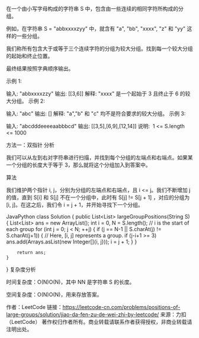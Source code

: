 在一个由小写字母构成的字符串 S 中，包含由一些连续的相同字符所构成的分组。

例如，在字符串 S = "abbxxxxzyy" 中，就含有 "a", "bb", "xxxx", "z" 和 "yy" 这样的一些分组。

我们称所有包含大于或等于三个连续字符的分组为较大分组。找到每一个较大分组的起始和终止位置。

最终结果按照字典顺序输出。

示例 1:

输入: "abbxxxxzzy"
输出: [[3,6]]
解释: "xxxx" 是一个起始于 3 且终止于 6 的较大分组。
示例 2:

输入: "abc"
输出: []
解释: "a","b" 和 "c" 均不是符合要求的较大分组。
示例 3:

输入: "abcdddeeeeaabbbcd"
输出: [[3,5],[6,9],[12,14]]
说明:  1 <= S.length <= 1000


方法一：双指针
分析

我们可以从左到右对字符串进行扫描，并找到每个分组的左端点和右端点。如果某一个分组的长度大于等于 3，那么就将这个分组加入到答案中。

算法

我们维护两个指针 i, j，分别为分组的左端点和右端点，且 i <= j。我们不断增加 j 的值，直到 S[i] 和 S[j] 不在一个分组中，此时有 S[j] != S[j + 1] ，对应的分组为 [i, j]。在这之后，我们令 i = j + 1，并开始寻找下一个分组。

JavaPython
class Solution {
    public List<List<Integer>> largeGroupPositions(String S) {
        List<List<Integer>> ans = new ArrayList();
        int i = 0, N = S.length(); // i is the start of each group
        for (int j = 0; j < N; ++j) {
            if (j == N-1 || S.charAt(j) != S.charAt(j+1)) {
                // Here, [i, j] represents a group.
                if (j-i+1 >= 3)
                    ans.add(Arrays.asList(new Integer[]{i, j}));
                i = j + 1;
            }
        }

        return ans;
    }
}
复杂度分析

时间复杂度：O(N)O(N)，其中 NN 是字符串 S 的长度。

空间复杂度：O(N)O(N)，用来存放答案。

作者：LeetCode
链接：https://leetcode-cn.com/problems/positions-of-large-groups/solution/jiao-da-fen-zu-de-wei-zhi-by-leetcode/
来源：力扣（LeetCode）
著作权归作者所有。商业转载请联系作者获得授权，非商业转载请注明出处。